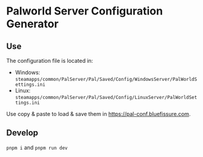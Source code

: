 # Palworld Server Configuration Generator

## Use

The configuration file is located in:

- Windows: `steamapps/common/PalServer/Pal/Saved/Config/WindowsServer/PalWorldSettings.ini`
- Linux: `steamapps/common/PalServer/Pal/Saved/Config/LinuxServer/PalWorldSettings.ini`

Use copy & paste to load & save them in https://pal-conf.bluefissure.com.

## Develop

`pnpm i` and `pnpm run dev`

